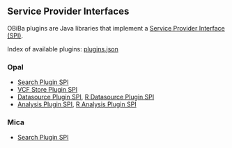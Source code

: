 ## Service Provider Interfaces

OBiBa plugins are Java libraries that implement a [Service Provider Interface (SPI)](https://docs.oracle.com/javase/tutorial/sound/SPI-intro.html).

Index of available plugins: [plugins.json](plugins.json)

### Opal

* [Search Plugin SPI](https://github.com/obiba/opal/tree/master/opal-spi/src/main/java/org/obiba/opal/spi/search)
* [VCF Store Plugin SPI](https://github.com/obiba/opal/tree/master/opal-spi/src/main/java/org/obiba/opal/spi/vcf)
* [Datasource Plugin SPI](https://github.com/obiba/opal/tree/master/opal-spi/src/main/java/org/obiba/opal/spi/datasource), [R Datasource Plugin SPI](https://github.com/obiba/opal/tree/master/opal-spi-r/src/main/java/org/obiba/opal/spi/r/datasource)
* [Analysis Plugin SPI](https://github.com/obiba/opal/tree/master/opal-spi/src/main/java/org/obiba/opal/spi/analysis), [R Analysis Plugin SPI](https://github.com/obiba/opal/tree/master/opal-spi-r/src/main/java/org/obiba/opal/spi/r/analysis)

### Mica

* [Search Plugin SPI](https://github.com/obiba/mica2/tree/master/mica-spi/src/main/java/org/obiba/mica/spi/search)
